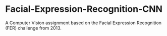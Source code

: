# Facial-Expression-Recognition-CNN
A Computer Vision assignment based on the Facial Expression Recognition (FER) challenge from 2013.
